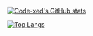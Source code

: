 [![Code-xed's GitHub stats](https://github-readme-stats.vercel.app/api?username=Code-xed)](https://github.com/anuraghazra/github-readme-stats)


[![Top Langs](https://github-readme-stats.vercel.app/api/top-langs/?username=Code-xed)](https://github.com/anuraghazra/github-readme-stats)
